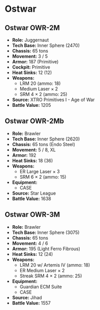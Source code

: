 # Ostwar
## Ostwar OWR-2M
- **Role:** Juggernaut
- **Tech Base:** Inner Sphere (2470)
- **Chassis:** 65 tons
- **Movement:** 3 / 5
- **Armor:** 187 (Primitive)
- **Cockpit:** Primitive
- **Heat Sinks:** 12 (12)
- **Weapons:**
  - LRM 20 (ammo: 18)
  - Medium Laser × 2
  - SRM 4 × 2 (ammo: 25)
- **Source:** XTRO Primitives I - Age of War
- **Battle Value:** 1205

## Ostwar OWR-2Mb
- **Role:** Brawler
- **Tech Base:** Inner Sphere (2620)
- **Chassis:** 65 tons (Endo Steel)
- **Movement:** 5 / 8, XL
- **Armor:** 192
- **Heat Sinks:** 18 (36)
- **Weapons:**
  - ER Large Laser × 3
  - SRM 6 × 2 (ammo: 15)
- **Equipment:**
  - CASE
- **Source:** Star League
- **Battle Value:** 1638

## Ostwar OWR-3M
- **Role:** Brawler
- **Tech Base:** Inner Sphere (3075)
- **Chassis:** 65 tons
- **Movement:** 4 / 6
- **Armor:** 195 (Light Ferro Fibrous)
- **Heat Sinks:** 12 (24)
- **Weapons:**
  - LRM 20 w/ Artemis IV (ammo: 18)
  - ER Medium Laser × 2
  - Streak SRM 4 × 2 (ammo: 25)
- **Equipment:**
  - Guardian ECM Suite
  - CASE
- **Source:** Jihad
- **Battle Value:** 1557

